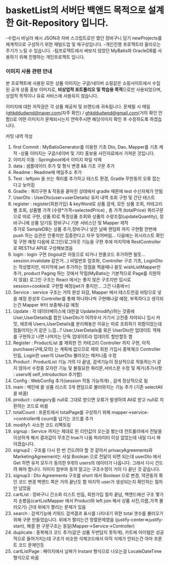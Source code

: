 # **basketList의 서버단 백앤드 목적으로 설계한 Git-Repository 입니다.**

-수업시 바닐라 예시 JSON과 자바 스크립트로만 했던 장바구니 담기
newProjects를 체계적으로 구성하기 위한 재빌드업 및 재구성입니다.
-개인진행 프로젝트라 올라오는 주기가 느릴 수 있습니다.
-팀프로젝트에서 써보지 않았던 MyBatis와 OracleDB를 사용하기 위해 진행하는 개인프로젝트 입니다.

### 이미지 사용 관련 안내

본 프로젝트에 사용된 모든 상품 이미지는 구글/네이버 쇼핑같은 쇼핑사이트에서 수집된 공개 상품 홍보 이미지로,
**비상업적 포트폴리오 및 학습용 목적**으로만 사용되었으며,
상업적 목적이나 유료 서비스에 사용되지 않습니다.

이미지에 대한 저작권은 각 상품 제공처 및 브랜드에 귀속됩니다.
문제될 시 메일(ghkddudwnd@naver.com(자주 확인) 
/ ghkddudwnd@gmail.com(거의 확인 안함))로 
어떤 이미지가 문제되시는지 연락주시면 해당이미지 확인 후 수정하도록 하겠습니다.

커밋 내역 작성
1. first Commit : MyBatisGenerator를 이용한 기초 Dto, Dao, Mapper를 기초 제작
-상품 이미지는 구글/네이버 및 기타 홍보용 사진자료에서 가져온 것입니다. 
2. 이미지 이동 : Springboot에서 이미지 파일 삭제 
3. data : 샘플데이터 추가 및 형식 변경 && 기초 구문 추가
4. Readme : Readme에 메일주소 추가
5. Test : leftjoin 을 쓰는 쿼리를 추가하고 테스트 환경, Gradle 무한동의 오류 잡는다고 늦어짐
6. Gradle : 쿼리구현 & 작동을 끝마친 상태에서 gradle 때문에 test 수신자체가 안됨
7. UserDto : UserDto(user+userDetails) 유저 내역 조회 구현 및 간단 테스트
8. register : register(회원가입) & keyWord로 상품 검색, 모든 상품 조회, 카테고리별 조회,
상품별 가격 (수량*가격=selectedPrice) , 총 가격 (totalPrice) 쿼리구문으로 따로 구현,
상품 ID로 특정상품 조회와 상품의 수량조절(updateQuantity), 장바구니에 상품 담기등 장바구니 기본 서비스단 및 Mapper 제작  
추가로 SampleDB는 상품 추가,장바구니 넣은 날짜 랜덤화 까지 구현함
한번에 push 하는 습관은 안좋지만 집중한다고 자꾸 잊어버림... 다음에는 위시리스트 확인 및 구현 예정
다음에 로그인/로그아웃 기능을 구현 후에 마지막에 RestController로 RESTful API로 구성해보겠음
9. login : login 구현 (logout은 자동으로 되거나 한줄코드 추가하면 될듯... session.invalidate 같은거...) 
비밀번호 암호화, Controller 구조 기초, LoginDto는 작성했지만, 마지막에 jwt 추가하는 정점을 찍을때나 쓸듯
wishListMapper만 추가, product Paging 하는 것에서 막힘(MyBatis는 기본적으로 Page를 지원하지 않음)
로그인 구조는 React 에서는 좋지 않은 구조지만 임시로 session+cookie로 구현할 예정(jwt가 좋지만... 그건 나중에ㅠ)
10. Service : service 구조는 거의 완성 되감, Mapper 에서 테스트한걸 바탕으로 넣을 예정 완성후 
Controller를 통해 하나하나씩 구현해나갈 예정, 부족하다고 생각되는건 Mapper 부터 보충해나갈 예정
11. Update : 각 데이터베이스에 대한걸 Update(modify)하는 것중에 User,UserDetails를 합친 UserDto가 어려우서 거기서 고전중
자야되니 임시 커밋, 애초에 Users,UserDetails를 분리해놓은 이유는 따로 조회하기 위함이었는데 힘들어지는거 같은 느낌...?
User,UserDetails를 묶은 UserDto만 업데이트 객체를 구현하고 나면 나머지는 단독 업데이트라 업데이트 할만할듯 함
12. Register : ProductList 를 제외한 전 카테고리 Controller 까지 구현, 아직 purchase(구매,모의) 는 계획에 없으므로 제외
회원 가입시 중복체크 Controller 만듬, Login한 user의 UserDto 불러오는 메커니즘 수정
13. Product : ProductList 기능 거의 다 끝냄, 검색기능이 정상적으로 작동하는거 같지 않아서 수정중
모자란 기능 및 불필요한 쿼리문,서비스문 수정 및 제거(추가사항 : users에 self_introduction 추가함)
14. Config : WebConfig 추가(session 작동 가능하게) , 검색 정상적으로 됨 
15. main : 메인에 쓸 상품 리스트 3개 랜덤으로 불러와지는 기능 추가 (기존 selectAll을 바꿈)
16. product : category를 null로 그대로 받으면 오류가 발생하여 All로 받고 null로 치환하는 코드로 바꿈
17. totalCount : 프론트에서 totalPage를 구성하기 위해 mapper->service->controller에 count를 넘기는 코드를 추가
18. modify1: 사소한 코드 리펙토링
19. signup : Service 까지는 제대로 된 리턴값이 오는걸 봤는데 컨트롤러에서 전달을 이상하게 해서 결과값이 무조건 true가 나옴
파라미터 이상 없었는데 내일 다시 봐야겠습니다. 
20. signup2 : 구조를 다시 한 번 건드려야 할 것 같아서 privacyAgreements와 MarketingAgreement는 사실 Boolean 으로 전달이 되면 되는데 
userDto 에서 Get 하면 유저 모두가 동의한 9개의 users의 데이터가 나옵니다. 그래서 다시 건드려 봐야 합니다. 이미지 첨부와 동의 말고는 구조수정이 
거의 다 끝난 것 같습니다.
21. signup3 : Dto Agreements 구조를 short 에서 Boolean 으로 변경, 약관동의 확인 코드 변경 백앤드 쪽은 거의 끝난듯 함 마지막 user가 생성되는지
확인하는 절차만 남았음
22. cartList : 장바구니 간소화 리스트 만듬, 회원가입 절차 끝남, 백앤드에선 구조 몇가지 손봤음(cartListMapper 에서 Product와 left join 해서
상품 사진,이름,가격 불러오기) 근데 위에가 짤리는 문제가 있음 
23. search : 검색기능에 키워드 검색결과 표시를 나타내기 위한 total 갯수를 불러오기 위해 구문 만들었습니다. 위에가 짤리는건 정렬문제였음
(justify-center=>justify-start), 해결 완 구문구조는 동일(Mapper->Service->Controller)
24. duplicate : 중복체크 코드 추가(같은 상품 두번담지 못하게), 카트에 아이템은 성공적으로 들어가지는데 
구조가 비슷한 삭제코드에서 아직 삭제가 안되는건 아마 프론트 코드 문제인듯
25. cartListPage : 페이지에서 날짜가 Instant 형식으로 나오는걸 LocaleDateTime 형식으로 바꿈